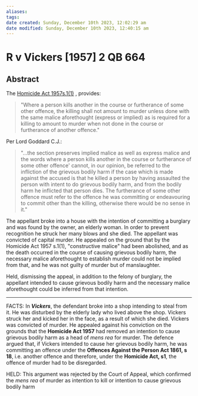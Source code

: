 ```yaml
---
aliases: 
tags: 
date created: Sunday, December 10th 2023, 12:02:29 am
date modified: Sunday, December 10th 2023, 12:40:15 am
---
```


# R v Vickers [1957] 2 QB 664

## Abstract

The [Homicide Act 1957s.1(1)](https://uk.westlaw.com/Document/I60953370E42311DAA7CF8F68F6EE57AB/View/FullText.html?originationContext=document&transitionType=DocumentItem&ppcid=39c667ee1e8140fe8bee56c929181e5d&contextData=(sc.Default)) , provides:

> "Where a person kills another in the course or furtherance of some other offence, the killing shall not amount to murder unless done with the same malice aforethought (express or implied) as is required for a killing to amount to murder when not done in the course or furtherance of another offence."

Per Lord Goddard C.J.:

> "…the section preserves implied malice as well as express malice and the words where a person kills another in the course or furtherance of some other offence' cannot, in our opinion, be referred to the infliction of the grievous bodily harm if the case which is made against the accused is that he killed a person by having assaulted the person with intent to do grievous bodily harm, and from the bodily harm he inflicted that person dies. The furtherance of some other offence must refer to the offence he was committing or endeavouring to commit other than the killing, otherwise there would be no sense in it."

The appellant broke into a house with the intention of committing a burglary and was found by the owner, an elderly woman. In order to prevent recognition he struck her many blows and she died. The appellant was convicted of capital murder. He appealed on the ground that by the Homicide Act 1957 s.1(1), "constructive malice" had been abolished, and as the death occurred in the course of causing grievous bodily harm, the necessary malice aforethought to establish murder could not be implied from that, and he was not guilty of murder but of manslaughter.

Held, dismissing the appeal, in addition to the felony of burglary, the appellant intended to cause grievous bodily harm and the necessary malice aforethought could be inferred from that intention.

---

FACTS: In **_Vickers_**, the defendant broke into a shop intending to steal from it. He was disturbed by the elderly lady who lived above the shop. Vickers struck her and kicked her in the face, as a result of which she died. Vickers was convicted of murder. He appealed against his conviction on the grounds that the **Homicide Act 1957** had removed an intention to cause grievous bodily harm as a head of _mens rea_ for murder. The defence argued that, if Vickers intended to cause her grievous bodily harm, he was committing an offence under the **Offences Against the Person Act 1861, s 18**, i.e. another offence and therefore, under the **Homicide Act, s1**, the offence of murder had to be disregarded.

HELD: This argument was rejected by the Court of Appeal, which confirmed the _mens rea_ of murder as intention to kill or intention to cause grievous bodily harm
